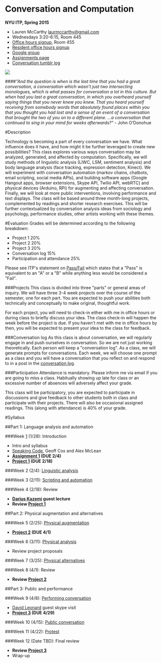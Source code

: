 Conversation and Computation
==============

**NYU ITP, Spring 2015**

* Lauren McCarthy [laurmccarthy@gmail.com](mailto:laurmccarthy@gmail.com)
* Wednesdays 3:20-6:15, Room 445
* [Office hours signup](http://bit.ly/1hECzFK), Room 455
* [Resident office hours signup](https://itp.nyu.edu/inwiki/)
* [Google group](https://groups.google.com/forum/#!forum/convo-comp)
* [Assignments page](https://github.com/lmccart/itp-convo-comp/wiki/Assignments)
* [Conversation tumblr log](http://convocomp.tumblr.com/)

![](http://payload.cargocollective.com/1/2/88505/1701748/talking_machine.jpg)

####_"And the question is when is the last time that you had a great conversation, a conversation which wasn’t just two intersecting monologues, which is what passes for conversation a lot in this culture. But when had you last a great conversation, in which you overheard yourself saying things that you never knew you knew. That you heard yourself receiving from somebody words that absolutely found places within you that you thought you had lost and a sense of an event of a conversation that brought the two of you on to a different plane. …a conversation that continued to sing in your mind for weeks afterwards?"_ - John O’Donohue

#Description

Technology is becoming a part of every conversation we have. What influence does it have, and how might it be further leveraged to create new possibilities? This class explores various ways conversation may be analyzed, generated, and affected by computation. Specifically, we will study methods of linguistic analysis (LIWC, LSM, sentiment analysis) and body language analysis (face tracking, expression detection, Kinect). We will experiment with conversation automation (markov chains, chatbots, email scripting, social media APIs), and building software apps (Google Hangout apps, browser extensions, Skype API, Twilio API, webRTC) and physical devices (Arduino, RPi) for augmenting and affecting conversation. Finally, we will look at more public interventions, involving performance and text displays. The class will be based around three month-long projects, complemented by readings and shorter research exercises. This will be further contextualized by conversation analysis ideas from sociology and psychology, performance studies, other artists working with these themes.

#Evaluation
Grades will be determined according to the following breakdown:
* Project 1 20%
* Project 2 20%
* Project 3 20%
* Conversation log 15%
* Participation and attendance 25%

Please see ITP's statement on [Pass/Fail](http://help.itp.nyu.edu/academic-policies/pass-fail) which states that a "Pass" is equivalent to an "A" or a "B" while anything less would be considered a "Fail".

###Projects
This class is divided into three "parts" or general areas of inquiry. We will have three 3-4 week projects over the course of the semester, one for each part. You are expected to push your abilities both technically and conceptually to make original, thoughtful work. 

For each project, you will need to check-in either with me in office hours or during class to briefly discuss your idea. The class check-in will happen the week before the project is due. If you haven't met with me in office hours by then, you will be expected to present your idea to the class for feedback.

###Conversation log
As this class is about conversation, we will regularly engage in and push ourselves in conversation. So we are not just working theoretically. Each person will keep a "conversation log". As a class, we will generate prompts for conversations. Each week, we will choose one prompt as a class and you will have a conversation that you reflect on and respond to in a post in the [conversation log](http://convocomp.tumblr.com/).

###Participation
Attendance is mandatory. Please inform me via email if you are going to miss a class. Habitually showing up late for class or an excessive number of absences will adversely affect your grade.

This class will be participatory, you are expected to participate in discussions and give feedback to other students both in class and participate with their projects. There will also be occasional assigned readings. This (along with attendance) is 40% of your grade.



#Syllabus

##Part 1: Language analysis and automation

###Week [1](https://www.youtube.com/watch?v=jB4xlYKAVCQ) (1/28): Introduction
* Intro and syllabus
* [Speaking Code](http://mitpress.mit.edu/books/speaking-code-0), Geoff Cox and Alex McLean
* __[Assignment 1](https://github.com/lmccart/itp-convo-comp/wiki/Assignments#assignment-1-due-24) (DUE 2/4)__
* __[Project 1](https://github.com/lmccart/itp-convo-comp/wiki/Assignments#project-1-due-218) (DUE 2/18)__


###Week 2 (2/4): [Linguistic analysis](https://github.com/lmccart/itp-convo-comp/wiki/Physical-augmentation)

###Week 3 (2/11): [Scripting and automation](https://github.com/lmccart/itp-convo-comp/wiki/Scripting,-automation,-and-bots)
  
###Week 4 (2/18): Review
* **[Darius Kazemi](http://tinysubversions.com/) guest lecture**
* **Review [Project 1](https://github.com/lmccart/itp-convo-comp/wiki/Assignments#project-1-due-218)**


##Part 2: Physical augmentation and alternatives


###Week 5 (2/25): [Physical augmentation](https://github.com/lmccart/itp-convo-comp/wiki/Physical-augmentation)
* __[Project 2](https://github.com/lmccart/itp-convo-comp/wiki/Assignments#project-2-due-41) (DUE 4/1)__

###Week 6 (3/11): [Physical analysis](https://github.com/lmccart/itp-convo-comp/wiki/Physical-analysis)
* Review project proposals

###Week 7 (3/25): [Physical alternatives](https://github.com/lmccart/itp-convo-comp/wiki/Physical-alternatives)


###Week 8 (4/1): Review
* **Review [Project 2](https://github.com/lmccart/itp-convo-comp/wiki/Assignments#project-2-due-41)**

##Part 3: Public and performance

###Week 9 (4/8): [Performing conversation](https://github.com/lmccart/itp-convo-comp/wiki/Performing-conversation)
* [David Leonard](davidleonard.tv) guest skype visit
* __[Project 3](https://github.com/lmccart/itp-convo-comp/wiki/Assignments#project-3-due-429) (DUE 4/29)__

###Week 10 (4/15): [Public conversation](https://github.com/lmccart/itp-convo-comp/wiki/Public-conversation)

###Week 11 (4/22): [Protest](https://github.com/lmccart/itp-convo-comp/wiki/Protest)

###Week 12 (Date TBD): Final review
* **Review [Project 3](https://github.com/lmccart/itp-convo-comp/wiki/Assignments#project-3-due-429)**
* Wrap-up
